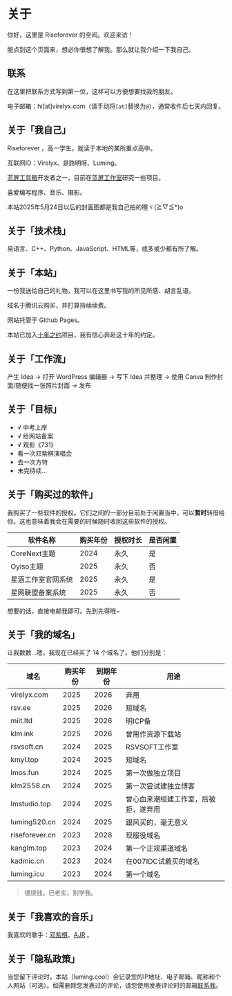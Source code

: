 # 关于

你好，这里是 Riseforever 的空间。欢迎来访！

能点到这个页面来，想必你很想了解我。那么就让我介绍一下我自己。

## 联系

在这里把联系方式写到第一位，这样可以方便想要找我的朋友。

电子邮箱：hi[at]virelyx.com（请手动将`[at]`替换为`@`），通常收件后七天内回复。

## 关于「我自己」

Riseforever ，高一学生，就读于本地的某所重点高中。

互联网ID：Virelyx、是路明呀、Luming。

[蓝屏工具箱](https://tools.cnstlapy.cn/)开发者之一，目前在[蓝屏工作室](https://www.cnstlapy.cn/)研究一些项目。

喜爱编写程序、音乐、摄影。

本站2025年5月24日以后的封面图都是我自己拍的喔ヾ(≧▽≦*)o

## 关于「技术栈」

易语言、C++、Python、JavaScript、HTML等，或多或少都有所了解。

## 关于「本站」

一份我送给自己的礼物，我可以在这里书写我的所见所感、胡言乱语。

域名于腾讯云购买，并打算持续续费。

网站托管于 Github Pages。

本站已加入[十年之约](https://foreverblog.cn/)项目，我有信心奔赴这十年的约定。

## 关于「工作流」

产生 Idea → 打开 WordPress 编辑器 → 写下 Idea 并整理 → 使用 Canva 制作封面/随便找一张照片封面 → 发布

## 关于「目标」

- √ 中考上岸
- √ 给网站备案
- √ 观影《731》
- 看一次邓紫棋演唱会
- 去一次方特
- 未完待续...

## 关于「购买过的软件」

我购买了一些软件的授权。它们之间的一部分目前处于闲置当中，可以**暂时**转借给你。这也意味着我会在需要的时候随时收回这些软件的授权。

| **软件名称**       | **购买年份** | **授权时长** | **是否闲置** |
| ------------------ | ------------ | ------------ | ------------ |
| CoreNext主题       | 2024         | 永久         | 是           |
| Oyiso主题          | 2025         | 永久         | 否           |
| 星涵工作室官网系统 | 2025         | 永久         | 是           |
| 星网联盟备案系统   | 2025         | 永久         | 否           |

想要的话，直接电邮我即可。先到先得哦~

## 关于「我的域名」

让我数数…嗯，我现在已经买了 14 个域名了。他们分别是：

| **域名**       | **购买年份** | **到期年份** | **用途**                             |
| -------------- | ------------ | ------------ | ------------------------------------ |
| virelyx.com    | 2025         | 2026         | 弃用                                 |
| rsv.ee         | 2025         | 2026         | 短域名                               |
| miit.ltd       | 2025         | 2026         | 明ICP备                              |
| klm.ink        | 2025         | 2026         | 曾用作资源下载站                     |
| rsvsoft.cn     | 2024         | 2025         | RSVSOFT工作室                        |
| kmyl.top       | 2024         | 2025         | 短域名                               |
| lmos.fun       | 2024         | 2025         | 第一次做独立项目                     |
| klm2558.cn     | 2024         | 2025         | 第一次尝试建独立博客                 |
| lmstudio.top   | 2024         | 2025         | 曾心血来潮组建工作室，后被拒，遂弃用 |
| luming520.cn   | 2024         | 2025         | 跟风买的，毫无意义                   |
| riseforever.cn | 2023         | 2028         | 现服役域名                           |
| kanglm.top     | 2023         | 2024         | 第一个正规渠道域名                   |
| kadmic.cn      | 2023         | 2024         | 在007IDC试着买的域名                 |
| luming.icu     | 2023         | 2024         | 第一个域名                           |

> 很烧钱，已老实，别学我。

## 关于「我喜欢的音乐」

我喜欢的歌手：[邓紫棋](https://cn.iamgem.com/)、[AJR](https://www.ajrbrothers.com/) 。

## 关于「隐私政策」

当您留下评论时，本站（luming.cool）会记录您的IP地址、电子邮箱、昵称和个人网站（可选）。如需删除您发表过的评论，请您使用发表评论时的邮箱[联系我](mailto:hi@Riseforever.com)。
